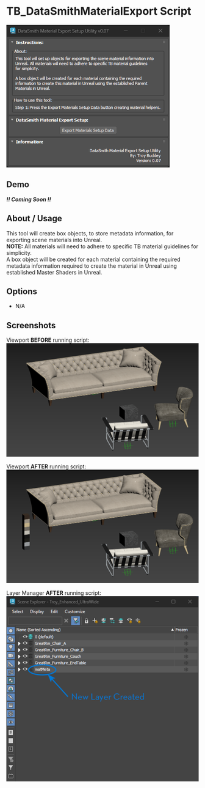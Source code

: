 # TB_DataSmithMaterialExport Script  
![](../../images/Tools/Tool_DataSmithMaterialExport.png)

## Demo
***!! Coming Soon !!***  

## About / Usage  
This tool will create box objects, to store metadata information, for exporting scene materials into Unreal.  
**NOTE:** All materials will need to adhere to specific TB material guidelines for simplicity.  
A box object will be created for each material containing the required metadata information required to create the material in Unreal using established Master Shaders in Unreal.

## Options
* N/A

## Screenshots
Viewport **BEFORE** running script:  
![](./Images/DSME_Before.png)  

Viewport **AFTER** running script:  
![](./Images/DSME_After_Viewport.png)  

Layer Manager **AFTER** running script:  
![](./Images/DSME_After_Layers.png)